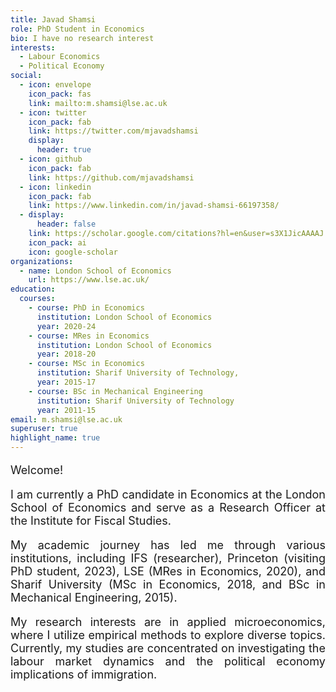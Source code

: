```yaml
---
title: Javad Shamsi
role: PhD Student in Economics
bio: I have no research interest
interests:
  - Labour Economics
  - Political Economy
social:
  - icon: envelope
    icon_pack: fas
    link: mailto:m.shamsi@lse.ac.uk
  - icon: twitter
    icon_pack: fab
    link: https://twitter.com/mjavadshamsi
    display:
      header: true
  - icon: github
    icon_pack: fab
    link: https://github.com/mjavadshamsi
  - icon: linkedin
    icon_pack: fab
    link: https://www.linkedin.com/in/javad-shamsi-66197358/
  - display:
      header: false
    link: https://scholar.google.com/citations?hl=en&user=s3X1JicAAAAJ
    icon_pack: ai
    icon: google-scholar
organizations:
  - name: London School of Economics
    url: https://www.lse.ac.uk/
education:
  courses:
    - course: PhD in Economics
      institution: London School of Economics
      year: 2020-24
    - course: MRes in Economics
      institution: London School of Economics
      year: 2018-20
    - course: MSc in Economics
      institution: Sharif University of Technology,
      year: 2015-17
    - course: BSc in Mechanical Engineering
      institution: Sharif University of Technology
      year: 2011-15
email: m.shamsi@lse.ac.uk
superuser: true
highlight_name: true
---
```

<p style="font-size: 18px; text-align: justify;">
    Welcome!
</p>

<p style="font-size: 18px; text-align: justify;">
    I am currently a PhD candidate in Economics at the London School of Economics and serve as a Research Officer at the Institute for Fiscal Studies.
</p>

<p style="font-size: 18px; text-align: justify;">
    My academic journey has led me through various institutions, including IFS (researcher), Princeton (visiting PhD student, 2023), LSE (MRes in Economics, 2020), and Sharif University (MSc in Economics, 2018, and BSc in Mechanical Engineering, 2015).
</p>

<p style="font-size: 18px; text-align: justify;">
    My research interests are in applied microeconomics, where I utilize empirical methods to explore diverse topics. Currently, my studies are concentrated on investigating the labour market dynamics and the political economy implications of immigration.
</p>